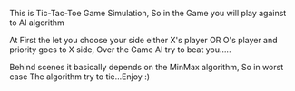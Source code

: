 This is Tic-Tac-Toe Game Simulation, So in the Game you will  play against to AI algorithm 

  At First the let you choose your side either X's player OR O's player 
  and priority goes to X side, Over the Game AI try to beat you.....


Behind scenes it basically depends on the MinMax algorithm, So in worst case The algorithm try to tie...Enjoy :)
